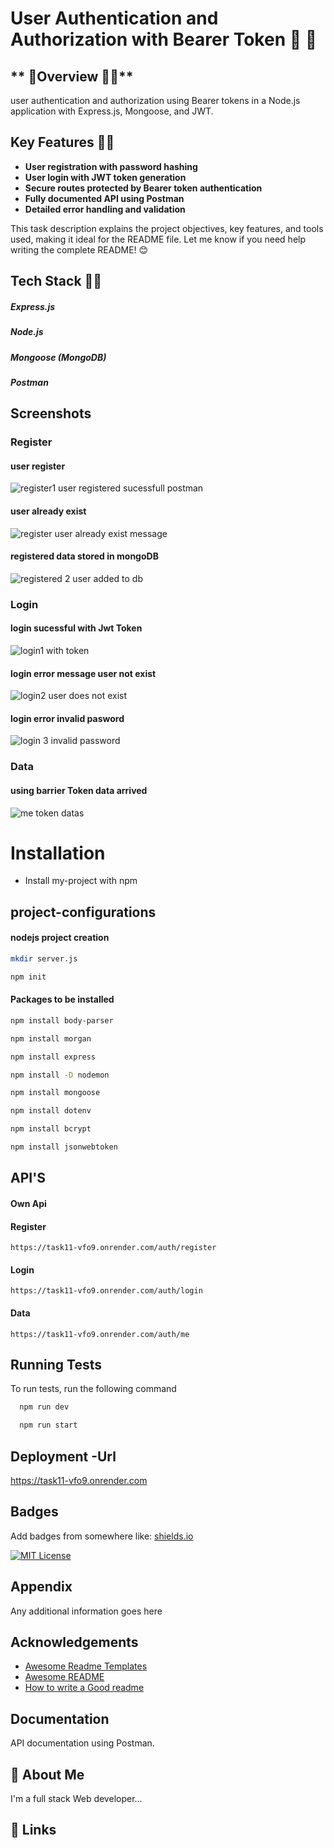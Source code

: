 # **User Authentication and Authorization with Bearer Token 🔐 🔎**

## ** 📌Overview 🏌️‍♀️**

user authentication and authorization using Bearer tokens in a Node.js application with Express.js, Mongoose, and JWT.

## **Key Features 🔑🔎**

- **User registration with password hashing** 
- **User login with JWT token generation** 
- **Secure routes protected by Bearer token authentication** 
- **Fully documented API using Postman** 
- **Detailed error handling and validation** 



This task description explains the project objectives, key features, and tools used, making it ideal for the README file. Let me know if you need help writing the complete README! 😊







## Tech Stack 🧑‍💻


##### Express.js
##### Node.js
##### Mongoose (MongoDB)
##### Postman

## Screenshots

### Register
####  user register

![register1  user registered sucessfull postman](https://github.com/user-attachments/assets/4dd7a5ef-5f54-4018-a606-7a0f1637c19e)


#### user already exist 
![register user already exist  message ](https://github.com/user-attachments/assets/42f074eb-5387-4a53-a28f-60944cc985b8)



#### registered data stored in mongoDB

![registered 2 user added to db](https://github.com/user-attachments/assets/4206d097-9167-4369-b3b7-bc045c3bbcae)


### Login
#### login sucessful with Jwt Token

![login1  with token](https://github.com/user-attachments/assets/fbf3c1db-608a-46a4-9823-71d369cba9bd)

#### login error message user not exist
![login2 user does not exist ](https://github.com/user-attachments/assets/077b5019-4324-4330-b381-4c3fc2ffe0c3)


#### login error invalid pasword
![login 3 invalid password](https://github.com/user-attachments/assets/94cfa662-a169-41f0-85c9-8a6185e6e193)

### Data
#### using barrier Token data arrived
![me token datas](https://github.com/user-attachments/assets/437ea53a-02ee-4c4e-bd3a-5eed1c816385)




# Installation

- Install my-project with npm

## project-configurations

#### nodejs project creation

```bash
mkdir server.js

```
```bash
npm init

```

#### Packages to be installed

```bash
npm install body-parser
```
```bash
npm install morgan
```
```bash
npm install express
```
```bash
npm install -D nodemon
```
```bash
npm install mongoose
```
```bash
npm install dotenv
```
```bash
npm install bcrypt
```
```bash
npm install jsonwebtoken
```


## API'S


#### Own Api
#### Register
```http
https://task11-vfo9.onrender.com/auth/register
```
#### Login
```http
https://task11-vfo9.onrender.com/auth/login
```
#### Data
```http
https://task11-vfo9.onrender.com/auth/me
```






## Running Tests

To run tests, run the following command

```bash
  npm run dev
```
```bash
  npm run start
```
## Deployment -Url

https://task11-vfo9.onrender.com


## Badges

Add badges from somewhere like: [shields.io](https://shields.io/)

[![MIT License](https://img.shields.io/badge/License-MIT-green.svg)](https://choosealicense.com/licenses/mit/)


## Appendix

Any additional information goes here


## Acknowledgements

 - [Awesome Readme Templates](https://awesomeopensource.com/project/elangosundar/awesome-README-templates)
 - [Awesome README](https://github.com/matiassingers/awesome-readme)
 - [How to write a Good readme](https://bulldogjob.com/news/449-how-to-write-a-good-readme-for-your-github-project)




## Documentation

 API documentation using Postman.


## 🚀 About Me
I'm a full stack Web developer...


## 🔗 Links

